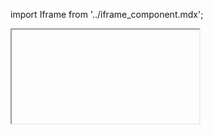 import Iframe from '../iframe_component.mdx';

<Iframe id='components-list-orderedlist--description' > </Iframe>